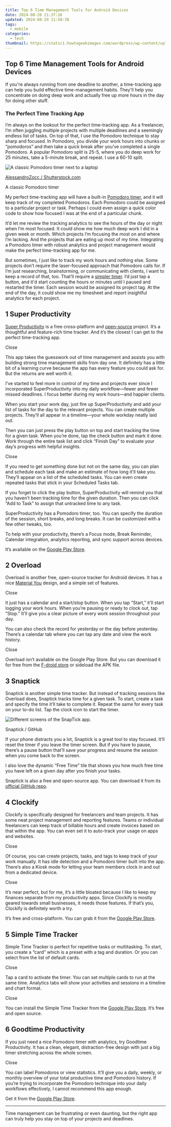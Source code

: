 ```yaml
---
title: Top 6 Time Management Tools for Android Devices
date: 2024-08-26 21:37:16
updated: 2024-08-29 11:58:38
tags:
  - mobile
categories:
  - tech
thumbnail: https://static1.howtogeekimages.com/wordpress/wp-content/uploads/2024/06/two-phones-with-a-time-tracking-app-and-a-clock-on-the-right.jpg
---
```


## Top 6 Time Management Tools for Android Devices

If you're always running from one deadline to another, a time-tracking app can help you build effective time-management habits. They'll help you concentrate on doing deep work and actually free up more hours in the day for doing other stuff.

###  The Perfect Time Tracking App

 I’m always on the lookout for the perfect time-tracking app. As a freelancer, I’m often juggling multiple projects with multiple deadlines and a seemingly endless list of tasks. On top of that, I use the Pomodoro technique to stay sharp and focused. In Pomodoro, you divide your work hours into chunks or “pomodoros” and then take a quick break after you’ve completed a single Pomodoro. A popular Pomodoro split is 25-5, where you do deep work for 25 minutes, take a 5-minute break, and repeat. I use a 60-10 split.

![A classic Pomodoro timer next to a laptop](https://static1.howtogeekimages.com/wordpress/wp-content/uploads/2021/11/shutterstock_658270498.jpg) 

[AlessandroZocc / Shutterstock.com](https://www.shutterstock.com/image-photo/mechanical-tomato-shaped-kitchen-timer-cooking-658270498)

A classic Pomodoro timer

 My perfect time-tracking app will have a built-in [Pomodoro timer](https://hardware-updates.techidaily.com/how-to-get-the-latest-geforce-gtx-460-graphics-card-drivers-installed-on-your-pc/), and it will keep track of my completed Pomodoros. Each Pomodoro could be assigned to a particular project or task. Perhaps I could even assign a quick color code to show how focused I was at the end of a particular chunk.

 It’d let me review the tracking analytics to see the hours of the day or night when I’m most focused. It could show me how much deep work I did in a given week or month. Which projects I’m focusing the most on and where I’m lacking. And the projects that are eating up most of my time. Integrating a Pomodoro timer with robust analytics and project management would make the perfect time-tracking app for me.

 But sometimes, I just like to track my work hours and nothing else. Some projects don’t require the laser-focused approach that Pomodoro calls for. If I’m just researching, brainstorming, or communicating with clients, I want to keep a record of that, too. That’ll require a [simpler timer](https://android-transfer.techidaily.com/in-2024-android-to-apple-how-to-transfer-photos-from-vivo-y02t-to-ipad-easily-drfone-by-drfone-transfer-from-android-transfer-from-android/). I’d just tap a button, and it'd start counting the hours or minutes until I paused and restarted the timer. Each session would be assigned its project tag. At the end of the day, it could show me my timesheet and report insightful analytics for each project.

## 1  Super Productivity 

[Super Productivity](https://super-productivity.com/) is a free cross-platform and [open-source](https://facebook-videos.techidaily.com/new-leveraging-social-media-power-optimal-use-of-hash-tags-on-fb/) project. It’s a thoughtful and feature-rich time tracker. And it’s the closest I can get to the perfect time-tracking app.

Close 

 This app takes the guesswork out of time management and assists you with building strong time management skills from day one. It definitely has a little bit of a learning curve because the app has every feature you could ask for. But the returns are well worth it.

 I’ve started to feel more in control of my time and projects ever since I incorporated SuperProductivity into my daily workflow—fewer and fewer missed deadlines. I focus better during my work hours—and happier clients.

 When you start your work day, just fire up SuperProductivity and add your list of tasks for the day to the relevant projects. You can create multiple projects. They’ll all appear in a timeline—your whole workday neatly laid out.

 Then you can just press the play button on top and start tracking the time for a given task. When you’re done, tap the check button and mark it done. Work through the entire task list and click “Finish Day” to evaluate your day’s progress with helpful insights.

Close 

 If you need to get something done but not on the same day, you can plan and schedule each task and make an estimate of how long it’ll take you. They’ll appear on a list of the scheduled tasks. You can even create repeated tasks that stick in your Scheduled Tasks tab.

 If you forget to click the play button, SuperProductivity will remind you that you haven’t been tracking time for the given duration. Then you can click “Add to Task” to assign that untracked time to any task.

 SuperProductivity has a Pomodoro timer, too. You can specify the duration of the session, short breaks, and long breaks. It can be customized with a few other tweaks, too.

 To help with your productivity, there’s a Focus mode, Break Reminder, Calendar integration, analytics reporting, and sync support across devices.

 It’s available on the [Google Play Store](https://www.anrdoezrs.net/links/3607085/type/dlg/sid/UUhtgUeUpU2003822/https://play.google.com/store/apps/details?id=com.superproductivity.superproductivity).

## 2  Overload 

 Overload is another free, open-source tracker for Android devices. It has a nice [Material You](https://location-fake.techidaily.com/a-detailed-guide-on-faking-your-location-in-mozilla-firefox-on-itel-p55plus-drfone-by-drfone-virtual-android/) design, and a simple set of features.

Close 

 It just has a calendar and a start/stop button. When you tap “Start,” it’ll start logging your work hours. When you’re pausing or ready to clock out, tap “Stop.” It’ll give you a clear picture of every work session throughout your day.

 You can also check the record for yesterday or the day before yesterday. There’s a calendar tab where you can tap any date and view the work history.

Close 

 Overload isn’t available on the Google Play Store. But you can download it for free from the [F-droid store](https://f-droid.org/en/packages/cloud.pablos.overload/) or sideload the APK file.

## 3  Snaptick 

 Snaptick is another simple time tracker. But instead of tracking sessions like Overload does, Snaptick tracks time for a given task. To start, create a task and specify the time it’ll take to complete it. Repeat the same for every task on your to-do list. Tap the clock icon to start the timer.

![Different screens of the SnapTick app.](https://static1.howtogeekimages.com/wordpress/wp-content/uploads/2024/06/316248906-45cb1cda-a97d-4889-8734-12dee3df9ace.png) 

Snaptick / GitHub

 If your phone distracts you a lot, Snaptick is a great tool to stay focused. It’ll reset the timer if you leave the timer screen. But if you have to pause, there’s a pause button that’ll save your progress and resume the session when you come back to the screen.

 I also love the dynamic “Free Time” tile that shows you how much free time you have left on a given day after you finish your tasks.

 Snaptick is also a free and open-source app. You can download it from its [official GitHub repo](https://github.com/vishal2376/snaptick/releases/tag/v3.0).

## 4  Clockify 

 Clockify is specifically designed for freelancers and team projects. It has some neat project management and reporting features. Teams or individual freelancers can keep track of billable hours and create invoices based on that within the app. You can even set it to auto-track your usage on apps and websites.

Close 

 Of course, you can create projects, tasks, and tags to keep track of your work manually. It has idle detection and a Pomodoro timer built into the app. There’s also a Kiosk mode for letting your team members clock in and out from a dedicated device.

Close 

 It’s near perfect, but for me, it’s a little bloated because I like to keep my finances separate from my productivity apps. Since Clockify is mostly geared towards small businesses, it needs those features. If that’s you, Clockify is definitely worth a try.

 It’s free and cross-platform. You can grab it from the [Google Play Store](https://www.anrdoezrs.net/links/3607085/type/dlg/sid/UUhtgUeUpU2003822/https://play.google.com/store/apps/details?id=me.clockify.android).

## 5  Simple Time Tracker 

 Simple Time Tracker is perfect for repetitive tasks or multitasking. To start, you create a “card” which is a preset with a tag and duration. Or you can select from the list of default cards.

Close 

 Tap a card to activate the timer. You can set multiple cards to run at the same time. Analytics tabs will show your activities and sessions in a timeline and chart format.

Close 

 You can install the Simple Time Tracker from the [Google Play Store](https://www.anrdoezrs.net/links/3607085/type/dlg/sid/UUhtgUeUpU2003822/https://play.google.com/store/apps/details?id=com.razeeman.util.simpletimetracker). It’s free and open source.

## 6  Goodtime Productivity 

 If you just need a nice Pomodoro timer with analytics, try Goodtime Productivity. It has a clean, elegant, distraction-free design with just a big timer stretching across the whole screen.

Close 

 You can label Pomodoros or view statistics. It’ll give you a daily, weekly, or monthly overview of your total productive time and Pomodoro history. If you’re trying to incorporate the Pomodoro technique into your daily workflows effectively, I cannot recommend this app enough.

 Get it from the [Google Play Store](https://www.anrdoezrs.net/links/3607085/type/dlg/sid/UUhtgUeUpU2003822/https://play.google.com/store/apps/details?id=com.apps.adrcotfas.goodtime).

---

 Time management can be frustrating or even daunting, but the right app can truly help you stay on top of your projects and deadlines.

<ins class="adsbygoogle"
     style="display:block"
     data-ad-format="autorelaxed"
     data-ad-client="ca-pub-7571918770474297"
     data-ad-slot="1223367746"></ins>



<ins class="adsbygoogle"
     style="display:block"
     data-ad-client="ca-pub-7571918770474297"
     data-ad-slot="8358498916"
     data-ad-format="auto"
     data-full-width-responsive="true"></ins>
